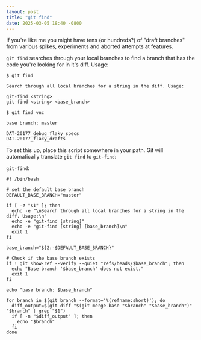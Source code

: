 ```yaml
---
layout: post
title: "git find"
date: 2025-03-05 18:40 -0800
---
```


If you're like me you might have tens (or hundreds?) of "draft branches" from various spikes, experiments and aborted attempts at features. 

`git find` searches through your local branches to find a branch that has the code you're looking for in it's diff.  Usage:

<pre class="">
<code>$ git find

Search through all local branches for a string in the diff. Usage:

git-find &lt;string&gt;
git-find &lt;string&gt; &lt;base_branch&gt;

$ git find vnc

base branch: master

DAT-20177_debug_flaky_specs
DAT-20177_flaky_drafts</code></pre>

To set this up, place this script somewhere in your path. Git will automatically translate `git find` to `git-find`:

`git-find`:

<pre class="language-bash code-block-copyable "><code>#! /bin/bash

# set the default base branch
DEFAULT_BASE_BRANCH="master"

if [ -z "$1" ]; then
  echo -e "\nSearch through all local branches for a string in the diff. Usage:\n"
  echo -e "git-find [string]"
  echo -e "git-find [string] [base_branch]\n"
  exit 1
fi

base_branch="${2:-$DEFAULT_BASE_BRANCH}"

# Check if the base branch exists
if ! git show-ref --verify --quiet "refs/heads/$base_branch"; then
  echo "Base branch '$base_branch' does not exist."
  exit 1
fi

echo "base branch: $base_branch"

for branch in $(git branch --format='%(refname:short)'); do
  diff_output=$(git diff "$(git merge-base "$branch" "$base_branch")" "$branch" | grep "$1")
  if [ -n "$diff_output" ]; then
    echo "$branch"
  fi
done</code></pre>